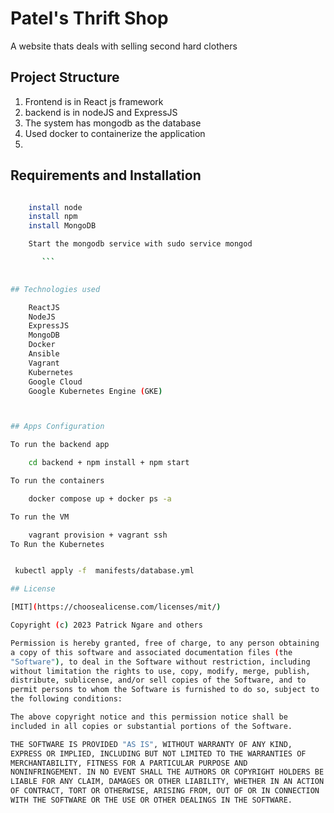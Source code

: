 
# Patel's Thrift Shop

A website thats deals with selling second hard clothers 


## Project Structure

1. Frontend is in React js framework
2.  backend is  in nodeJS and ExpressJS
3. The system has mongodb as the database
4. Used docker to containerize the application 
5. 

## Requirements and Installation
```bash

    install node
    install npm
    install MongoDB 

    Start the mongodb service with sudo service mongod 

       ```

 
## Technologies used

    ReactJS
    NodeJS
    ExpressJS
    MongoDB
    Docker
    Ansible
    Vagrant
    Kubernetes
    Google Cloud 
    Google Kubernetes Engine (GKE)



## Apps Configuration

To run the backend app

    cd backend + npm install + npm start

To run the containers

    docker compose up + docker ps -a

To run the VM

    vagrant provision + vagrant ssh
To Run the Kubernetes 


 kubectl apply -f  manifests/database.yml

## License

[MIT](https://choosealicense.com/licenses/mit/)

Copyright (c) 2023 Patrick Ngare and others

Permission is hereby granted, free of charge, to any person obtaining
a copy of this software and associated documentation files (the
"Software"), to deal in the Software without restriction, including
without limitation the rights to use, copy, modify, merge, publish,
distribute, sublicense, and/or sell copies of the Software, and to
permit persons to whom the Software is furnished to do so, subject to
the following conditions:

The above copyright notice and this permission notice shall be
included in all copies or substantial portions of the Software.

THE SOFTWARE IS PROVIDED "AS IS", WITHOUT WARRANTY OF ANY KIND,
EXPRESS OR IMPLIED, INCLUDING BUT NOT LIMITED TO THE WARRANTIES OF
MERCHANTABILITY, FITNESS FOR A PARTICULAR PURPOSE AND
NONINFRINGEMENT. IN NO EVENT SHALL THE AUTHORS OR COPYRIGHT HOLDERS BE
LIABLE FOR ANY CLAIM, DAMAGES OR OTHER LIABILITY, WHETHER IN AN ACTION
OF CONTRACT, TORT OR OTHERWISE, ARISING FROM, OUT OF OR IN CONNECTION
WITH THE SOFTWARE OR THE USE OR OTHER DEALINGS IN THE SOFTWARE.
